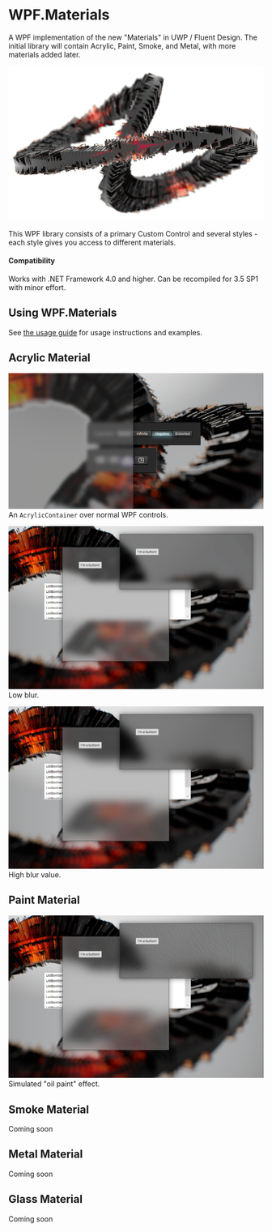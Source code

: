 # WPF.Materials
A WPF implementation of the new "Materials" in UWP / Fluent Design. The initial library will contain Acrylic, Paint, Smoke, and Metal, with more materials added later.

![WPF.Materials](WPF-Materials-001a.png)

This WPF library consists of a primary Custom Control and several styles - each style gives you access to different materials.

#### Compatibility
Works with .NET Framework 4.0 and higher. Can be recompiled for 3.5 SP1 with minor effort.

## Using WPF.Materials
See [the usage guide](Examples.md) for usage instructions and examples.


## Acrylic Material
![](Acrylic-001.png)
An `AcrylicContainer` over normal WPF controls.

![](Acrylic-003.png)
Low blur.

![](Acrylic-002.png)
High blur value.

## Paint Material
![](Acrylic-004.png)
Simulated "oil paint" effect.

## Smoke Material
Coming soon

## Metal Material
Coming soon

## Glass Material
Coming soon
